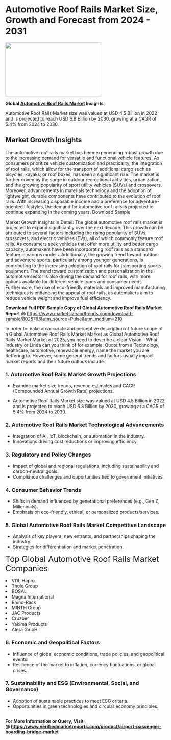 <H1>Automotive Roof Rails Market Size, Growth and Forecast from 2024 - 2031</H1><img class="aligncenter size-medium wp-image-584254" src="https://thirdeyenews.in/wp-content/uploads/2024/09/Global-Market-Research-300x168.jpeg" alt="" width="300" height="168" /><p><strong>Global&nbsp;<a href="https://www.marketsizeandtrends.com/download-sample/802576/&amp;utm_source=Pulse&amp;utm_medium=210">Automotive Roof Rails Market</a> Insights</strong></p><p>Automotive Roof Rails Market size was valued at USD 4.5 Billion in 2022 and is projected to reach USD 6.8 Billion by 2030, growing at a CAGR of 5.4% from 2024 to 2030.</p><p><h2>Market Growth Insights</h2> <p>The automotive roof rails market has been experiencing robust growth due to the increasing demand for versatile and functional vehicle features. As consumers prioritize vehicle customization and practicality, the integration of roof rails, which allow for the transport of additional cargo such as bicycles, kayaks, or roof boxes, has seen a significant rise. The market is further driven by the surge in outdoor recreational activities, urbanization, and the growing popularity of sport utility vehicles (SUVs) and crossovers. Moreover, advancements in materials technology and the adoption of lightweight, durable components have contributed to the evolution of roof rails. With increasing disposable income and a preference for adventure-oriented lifestyles, the demand for automotive roof rails is projected to continue expanding in the coming years. Download Sample</p> <p>Market Growth Insights in Detail: The global automotive roof rails market is projected to expand significantly over the next decade. This growth can be attributed to several factors including the rising popularity of SUVs, crossovers, and electric vehicles (EVs), all of which commonly feature roof rails. As consumers seek vehicles that offer more utility and better cargo capacity, automakers have been incorporating roof rails as a standard feature in various models. Additionally, the growing trend toward outdoor and adventure sports, particularly among younger generations, is contributing to the increasing adoption of roof rails for transporting sports equipment. The trend toward customization and personalization in the automotive sector is also driving the demand for roof rails, with more options available for different vehicle types and consumer needs. Furthermore, the rise of eco-friendly materials and improved manufacturing techniques is enhancing the appeal of roof rails, as automakers aim to reduce vehicle weight and improve fuel efficiency. </p><p><span class=""><strong>Download Full PDF Sample Copy of Global Automotive Roof Rails Market Report</strong> @ <a href="https://www.marketsizeandtrends.com/download-sample/802576/&amp;utm_source=Pulse&amp;utm_medium=210" target="_blank">https://www.marketsizeandtrends.com/download-sample/802576/&amp;utm_source=Pulse&amp;utm_medium=210</a></span></p><p>In order to make an accurate and perceptive description of future scope of a Global&nbsp;Automotive Roof Rails Market Market as Global&nbsp;Automotive Roof Rails Market Market of 2025, you need to describe a clear Vision &ndash; What Industry or Linda can you think of for example: Quote from a Technology, healthcare, automotive, renewable energy, name the market you are Reffering to. However, some general trends and factors usually impact market reports and their future outlook include:</p><h3>1.&nbsp;<strong>Automotive Roof Rails Market Growth Projections</strong></h3><ul><li>Examine market size trends, revenue estimates and CAGR (Compounded Annual Growth Rate) projections.</li><li><p>Automotive Roof Rails Market size was valued at USD 4.5 Billion in 2022 and is projected to reach USD 6.8 Billion by 2030, growing at a CAGR of 5.4% from 2024 to 2030.</p></li></ul><h3>2.&nbsp;<strong>Automotive Roof Rails Market Technological Advancements</strong></h3><ul><li>Integration of AI, IoT, blockchain, or automation in the industry.</li><li>Innovations driving cost reductions or improving efficiency.</li></ul><h3>3.&nbsp;<strong>Regulatory and Policy Changes</strong></h3><ul><li>Impact of global and regional regulations, including sustainability and carbon-neutral goals.</li><li>Compliance challenges and opportunities tied to government initiatives.</li></ul><h3>4.&nbsp;<strong>Consumer Behavior Trends</strong></h3><ul><li>Shifts in demand influenced by generational preferences (e.g., Gen Z, Millennials).</li><li>Emphasis on eco-friendly, ethical, or personalized products/services.</li></ul><h3>5.&nbsp;<strong>Global Automotive Roof Rails Market Competitive Landscape</strong></h3><ul><li>Analysis of key players, new entrants, and partnerships shaping the industry.</li><li>Strategies for differentiation and market penetration.</li></ul><p data-pm-slice="1 1 []"><span style="color: inherit; font-family: inherit; font-size: 25px;">Top Global Automotive Roof Rails Market Companies</span></p><div class="" data-test-id=""><p><li>VDL Hapro</li><li> Thule Group</li><li> BOSAL</li><li> Magna International</li><li> Rhino-Rack</li><li> MINTH Group</li><li> JAC Products</li><li> Cruzber</li><li> Yakima Products</li><li> Atera GmbH</li></p></div><h3>6.&nbsp;<strong>Economic and Geopolitical Factors</strong></h3><ul><li>Influence of global economic conditions, trade policies, and geopolitical events.</li><li>Resilience of the market to inflation, currency fluctuations, or global crises.</li></ul><h3>7.&nbsp;<strong>Sustainability and ESG (Environmental, Social, and Governance)</strong></h3><ul><li>Adoption of sustainable practices to meet ESG criteria.</li><li>Opportunities in green technologies and circular economy principles.</li></ul><h2><strong style="font-size: 14px;">For More Information or Query, Visit @&nbsp;</strong><a style="background-color: #ffffff; font-size: 14px;" href="https://www.marketsizeandtrends.com/report/automotive-roof-rails-market/" target="_blank">https://www.verifiedmarketreports.com/product/airport-passenger-boarding-bridge-market</a></h2>
